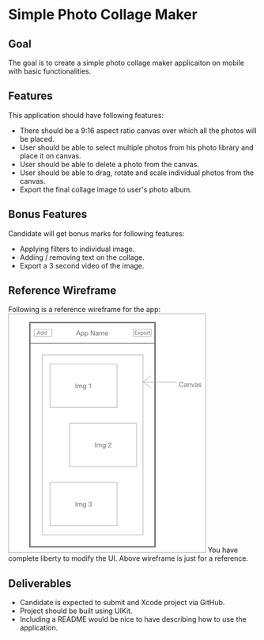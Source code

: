 # Simple Photo Collage Maker

## Goal
The goal is to create a simple photo collage maker applicaiton on mobile with basic functionalities.

## Features
This application should have following features:
- There should be a 9:16 aspect ratio canvas over which all the photos will be placed.
- User should be able to select multiple photos from his photo library and place it on canvas.
- User should be able to delete a photo from the canvas.
- User should be able to drag, rotate and scale individual photos from the canvas.
- Export the final collage image to user's photo album.

## Bonus Features
Candidate will get bonus marks for following features:
- Applying filters to individual image.
- Adding / removing text on the collage.
- Export a 3 second video of the image.

## Reference Wireframe
Following is a reference wireframe for the app:
![Wireframe](./wireframe.png)
You have complete liberty to modify the UI. Above wireframe is just for a reference.

## Deliverables
- Candidate is expected to submit and Xcode project via GitHub.
- Project should be built using UIKit.
- Including a README would be nice to have describing how to use the application.